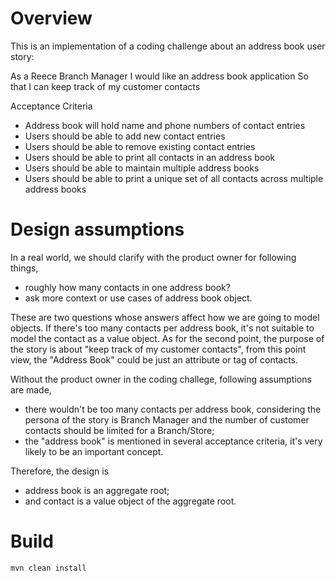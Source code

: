 # Overview
This is an implementation of a coding challenge about an address book user story: 

As a Reece Branch Manager 
I would like an address book application
So that I can keep track of my customer contacts

Acceptance Criteria

* Address book will hold name and phone numbers of contact entries
* Users should be able to add new contact entries
* Users should be able to remove existing contact entries
* Users should be able to print all contacts in an address book
* Users should be able to maintain multiple address books
* Users should be able to print a unique set of all contacts across multiple address books

# Design assumptions
In a real world, we should clarify with the product owner for following things,
* roughly how many contacts in one address book?
* ask more context or use cases of address book object. 

These are two questions whose answers affect how we are going to model objects. If there's too many contacts per address book, it's not suitable to model the contact as a value object. As for the second point, the purpose of the story is about "keep track of my customer contacts", from this point view, the "Address Book" could be just an attribute or tag of contacts. 

Without the product owner in the coding challege, following assumptions are made,
* there wouldn't be too many contacts per address book, considering the persona of the story is Branch Manager and the number of customer contacts should be limited for a Branch/Store;
* the "address book" is mentioned in several acceptance criteria, it's very likely to be an important concept.

Therefore, the design is

* address book is an aggregate root;
* and contact is a value object of the aggregate root.

# Build
```
mvn clean install
```
